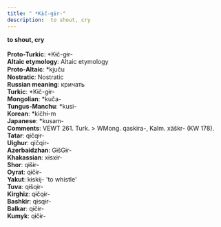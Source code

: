 ```yaml
---
title: " *Kɨč-gɨr-"
description:  to shout, cry
---
```

<p data-pagefind-weight="0.5">
<strong> to shout, cry</strong><br><br>
<strong>Proto-Turkic</strong>:  *Kɨč-gɨr-<br>
<strong>Altaic etymology</strong>:  Altaic etymology<br>
<strong> Proto-Altaic</strong>:  *ki̯uču<br>
<strong>Nostratic</strong>:  Nostratic<br>
<strong>Russian meaning</strong>:  кричать<br>
<strong>Turkic</strong>:  *Kɨč-gɨr-<br>
<strong>Mongolian</strong>:  *kuča-<br>
<strong>Tungus-Manchu</strong>:  *kusi-<br>
<strong>Korean</strong>:  *kìčhɨ́-m<br>
<strong>Japanese</strong>:  *kusam-<br>
<strong>Comments</strong>:  VEWT 261. Turk. > WMong. qaskira-, Kalm. xäškr- (KW 178).<br>
<strong>Tatar</strong>:  qɨčqɨr-<br>
<strong>Uighur</strong>:  qičqir-<br>
<strong>Azerbaidzhan</strong>:  GɨšGɨr-<br>
<strong>Khakassian</strong>:  xɨsxɨr-<br>
<strong>Shor</strong>:  qɨšɨr-<br>
<strong>Oyrat</strong>:  qɨčɨr-<br>
<strong>Yakut</strong>:  kɨskɨj- 'to whistle'<br>
<strong>Tuva</strong>:  qɨšqɨr-<br>
<strong>Kirghiz</strong>:  qɨčqɨr-<br>
<strong>Bashkir</strong>:  qɨsqɨr-<br>
<strong>Balkar</strong>:  qɨčɨr-<br>
<strong>Kumyk</strong>:  qɨčɨr-<br>

</p>
